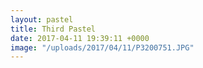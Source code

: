 ```yaml
---
layout: pastel
title: Third Pastel
date: 2017-04-11 19:39:11 +0000
image: "/uploads/2017/04/11/P3200751.JPG"
---
```

